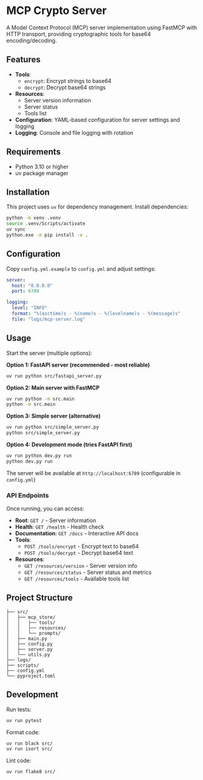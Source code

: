 # MCP Crypto Server

A Model Context Protocol (MCP) server implementation using FastMCP with HTTP transport, providing cryptographic tools for base64 encoding/decoding.

## Features

- **Tools**: 
  - `encrypt`: Encrypt strings to base64
  - `decrypt`: Decrypt base64 strings
- **Resources**:
  - Server version information
  - Server status
  - Tools list
- **Configuration**: YAML-based configuration for server settings and logging
- **Logging**: Console and file logging with rotation

## Requirements

- Python 3.10 or higher
- uv package manager

## Installation

This project uses `uv` for dependency management. Install dependencies:

```bash
python -m venv .venv
source .venv/Scripts/activate
uv sync
python.exe -m pip install -e .
```

## Configuration

Copy `config.yml.example` to `config.yml` and adjust settings:

```yaml
server:
  host: "0.0.0.0"
  port: 6789

logging:
  level: "INFO"
  format: "%(asctime)s - %(name)s - %(levelname)s - %(message)s"
  file: "logs/mcp-server.log"
```

## Usage

Start the server (multiple options):

**Option 1: FastAPI server (recommended - most reliable)**
```bash
uv run python src/fastapi_server.py
```

**Option 2: Main server with FastMCP**
```bash
uv run python -m src.main
python -m src.main
```

**Option 3: Simple server (alternative)**
```bash
uv run python src/simple_server.py
python src/simple_server.py
```

**Option 4: Development mode (tries FastAPI first)**
```bash
uv run python dev.py run
python dev.py run
```

The server will be available at `http://localhost:6789` (configurable in `config.yml`)

### API Endpoints

Once running, you can access:

- **Root**: `GET /` - Server information
- **Health**: `GET /health` - Health check
- **Documentation**: `GET /docs` - Interactive API docs
- **Tools**:
  - `POST /tools/encrypt` - Encrypt text to base64
  - `POST /tools/decrypt` - Decrypt base64 text
- **Resources**:
  - `GET /resources/version` - Server version info
  - `GET /resources/status` - Server status and metrics
  - `GET /resources/tools` - Available tools list

## Project Structure

```
├── src/
│   ├── mcp_store/
│   │   ├── tools/
│   │   ├── resources/
│   │   └── prompts/
│   ├── main.py
│   ├── config.py
│   ├── server.py
│   └── utils.py
├── logs/
├── scripts/
├── config.yml
└── pyproject.toml
```

## Development

Run tests:

```bash
uv run pytest
```

Format code:

```bash
uv run black src/
uv run isort src/
```

Lint code:

```bash
uv run flake8 src/
```
